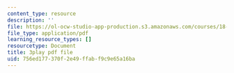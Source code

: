 ```yaml
---
content_type: resource
description: ''
file: https://ol-ocw-studio-app-production.s3.amazonaws.com/courses/18-065-matrix-methods-in-data-analysis-signal-processing-and-machine-learning-spring-2018/756ed177370f2e49ffabf9c9e65a16ba_2K7CvGnebO0.pdf
file_type: application/pdf
learning_resource_types: []
resourcetype: Document
title: 3play pdf file
uid: 756ed177-370f-2e49-ffab-f9c9e65a16ba
---
```

